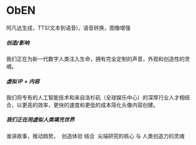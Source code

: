 # ObEN

阿凡达生成，TTS(文本到语音)，语音转换，图像增强 

##### **‎创造/影响‎**

‎我们正在为新一代数字人类注入生命，拥有完全定制的声音，外观和创造性的灵魂。‎

##### **‎虚拟 IP +‎**‎ ‎‎内容‎

‎我们将专有的人工智能技术和来自洛杉矶（全球娱乐中心）的深厚行业人才相结合，以更高的效率，更快的速度和更低的成本简化头像内容创建。‎

##### 我们正在用‎‎虚拟人类‎‎填充世界‎
‎谁讲故事，推动趋势， ‎‎ ‎‎创造体验‎
‎结合 ‎‎ ‎‎尖端研究‎‎的核心‎
‎与‎ ‎人类创造力的灵魂‎
